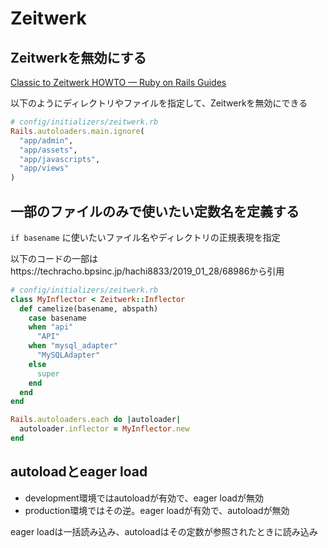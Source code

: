 # Zeitwerk

## Zeitwerkを無効にする

[Classic to Zeitwerk HOWTO — Ruby on Rails Guides](https://guides.rubyonrails.org/classic_to_zeitwerk_howto.html#having-app-in-the-autoload-paths)

以下のようにディレクトリやファイルを指定して、Zeitwerkを無効にできる

```ruby
# config/initializers/zeitwerk.rb
Rails.autoloaders.main.ignore(
  "app/admin",
  "app/assets",
  "app/javascripts",
  "app/views"
)
```

## 一部のファイルのみで使いたい定数名を定義する

`if basename` に使いたいファイル名やディレクトリの正規表現を指定

以下のコードの一部はhttps://techracho.bpsinc.jp/hachi8833/2019_01_28/68986から引用

```ruby
# config/initializers/zeitwerk.rb
class MyInflector < Zeitwerk::Inflector
  def camelize(basename, abspath)
    case basename
    when "api"
      "API"
    when "mysql_adapter"
      "MySQLAdapter"
    else
      super
    end
  end
end

Rails.autoloaders.each do |autoloader|
  autoloader.inflector = MyInflector.new
end
```

## autoloadとeager load

- development環境ではautoloadが有効で、eager loadが無効
- production環境ではその逆。eager loadが有効で、autoloadが無効

eager loadは一括読み込み、autoloadはその定数が参照されたときに読み込み

